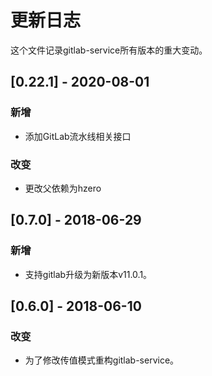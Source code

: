 # 更新日志
这个文件记录gitlab-service所有版本的重大变动。

## [0.22.1] - 2020-08-01
### 新增
- 添加GitLab流水线相关接口

### 改变
- 更改父依赖为hzero

## [0.7.0] - 2018-06-29
### 新增
- 支持gitlab升级为新版本v11.0.1。

## [0.6.0] - 2018-06-10
### 改变
- 为了修改传值模式重构gitlab-service。